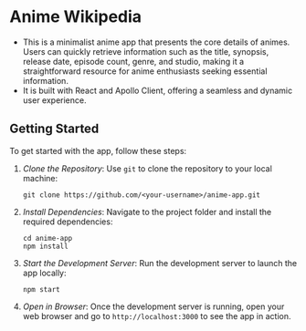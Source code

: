 # Anime Wikipedia
- This is a minimalist anime app that presents the core details of animes. Users can quickly retrieve information such as the title, synopsis, release date, episode count, genre, and studio, making it a straightforward resource for anime enthusiasts seeking essential information.
- It is built with React and Apollo Client, offering a seamless and dynamic user experience. 

## Getting Started

To get started with the app, follow these steps:

1. *Clone the Repository*: Use `git` to clone the repository to your local machine:

   ``git clone https://github.com/<your-username>/anime-app.git``
   

2. *Install Dependencies*: Navigate to the project folder and install the required dependencies:

   ``cd anime-app``\
   ``npm install``
   

3. *Start the Development Server*: Run the development server to launch the app locally:

   ``npm start``
   

4. *Open in Browser*: Once the development server is running, open your web browser and go to `http://localhost:3000` to see the app in action.

